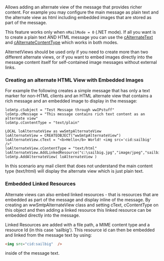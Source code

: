 ﻿Allows adding an alternate view of the message that provides richer content. For example you may configure the main message as plain text and the alternate view as html including embedded images that are stored as part of the message. 

This feature works only when `nMailMode = 0` (.NET mode). If all you want is to create a plain text AND HTML message you can use the [cAlternateText](vfps://Topic/_2QL0TV6M3) and [cAlternateContentType](vfps://Topic/_2QL0TV6M5) which works in both modes. 

AlternetViews should be used only if you need to create more than two different alternate views, or if you want to embed images directly into the message content itself for self-contained image messages without external links.

### Creating an alternate HTML View with Embedded Images
For example the following creates a simple message that has only a text marker for non-HTML clients and an HTML alternate view that contains a rich message and an embedded image to display in the message:

```foxpro
loSmtp.cSubject = "Test Message through wwIPstuff"
loSmtp.cMessage = "This message contains rich text content as an alternate view"
loSmtp.cContentType = "text/plain"

LOCAL loAlternateView as wwSmtpAlternateView
loAlternateView = CREATEOBJECT("wwSmtpAlternateView")
loAlternateView.cText = "<b>Hello</b> World! <img src='cid:sailbig' />"
loAlternateView.cContentType = "text/html"
loAlternateView.AddLinkedResource("c:\sailbig.jpg","image/jpeg","sailbig")
loSmtp.AddAlternateView( loAlternateView )
```

In this scenario any mail client that does not understand the main content type (text/html) will display the alternate view which is just plain text.

### Embedded Linked Resources
Alternate views can also embed linked resources - that is resources that are embedded as part of the message and display inline of the message. By creating an wwSmtpAlternateView class and setting cText, cContentType on this object and then adding a linked resource this linked resource can be embedded directly into the message. 

Linked Resources are added with a file path, a MIME content type and a resource Id (in this case 'sailbig'). This resource id can then be embedded and linked from the message text by using:

```html
<img src="cid:sailbig"  />
```

inside of the message text.